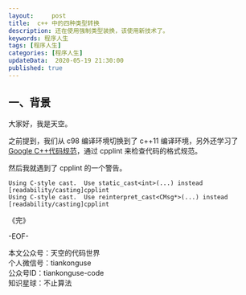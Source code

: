```yaml
---   
layout:     post  
title:  c++ 中的四种类型转换  
description: 还在使用强制类型装换，该使用新技术了。  
keywords: 程序人生  
tags: [程序人生]    
categories: [程序人生]  
updateData:  2020-05-19 21:30:00  
published: true  
---  
```



## 一、背景  


大家好，我是天空。  


之前提到，我们从 c98 编译环境切换到了 c++11 编译环境，另外还学习了 [Google C++代码规范](https://mp.weixin.qq.com/s/2O0ox45gIRRVHPrTjBRxsQ)，通过 cpplint 来检查代码的格式规范。  


然后我就遇到了 cpplint 的一个警告。  


```
Using C-style cast.  Use static_cast<int>(...) instead  [readability/casting]cpplint  
Using C-style cast.  Use reinterpret_cast<CMsg*>(...) instead  [readability/casting]cpplint  
```




《完》  


-EOF-  



本文公众号：天空的代码世界  
个人微信号：tiankonguse  
公众号ID：tiankonguse-code  
知识星球：不止算法  

